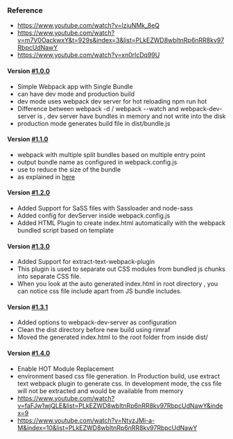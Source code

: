 
### Reference
* https://www.youtube.com/watch?v=lziuNMk_8eQ
* https://www.youtube.com/watch?v=m7V0OackwxY&t=929s&index=3&list=PLkEZWD8wbltnRp6nRR8kv97RbpcUdNawY
* https://www.youtube.com/watch?v=xn0rlcDq99U

#### __Version [#1.0.0](https://github.com/Geetha1212/webpack-app/releases/tag/1.0.0)__
* Simple Webpack app with Single Bundle
* can have dev mode and production build
* dev mode uses webpack dev server for hot reloading npm run hot
* Difference between webpack -d / webpack --watch and webpack-dev-server is , dev server have bundles in memory and not write into the disk
* production mode generates build file in dist/bundle.js

#### __Version [#1.1.0](https://github.com/Geetha1212/webpack-app/releases/tag/1.1.0)__
* webpack with multiple split bundles based on multiple entry point
* output bundle name as configured in webpack.config.js
* use to reduce the size of the bundle
* as explained in [here](https://webpack.github.io/docs/multiple-entry-points.html)


#### __Version [#1.2.0](https://github.com/Geetha1212/webpack-app/releases/tag/1.2.0)__
* Added Support for SaSS files with Sassloader and node-sass
* Added config for devServer inside webpack.config.js
* Added HTML Plugin to create index.html automatically with the webpack bundled script based on template

#### __Version [#1.3.0](https://github.com/Geetha1212/webpack-app/releases/tag/1.3.0)__
* Added Support for extract-text-webpack-plugin
* This plugin is used to separate out CSS modules from bundled js chunks into separate CSS file.
* When you look at the auto generated index.html in root directory , you can notice css file include apart from JS bundle includes.

#### __Version [#1.3.1](https://github.com/Geetha1212/webpack-app/releases/tag/1.3.1)__
* Added options to webpack-dev-server as configuration
* Clean the dist directory before new build using rimraf
* Moved the generated index.html to the root folder from inside dist/

#### __Version [#1.4.0](https://github.com/Geetha1212/webpack-app/releases/tag/1.4.0)__
* Enable HOT Module Replacement
* environment based css file generation. In Production build, use extract text webpack plugin to generate css. In development mode, the css file will not be extracted and would be available from memory
*  https://www.youtube.com/watch?v=faFJw1wjQLE&list=PLkEZWD8wbltnRp6nRR8kv97RbpcUdNawY&index=9
* https://www.youtube.com/watch?v=NtyzJMi-a-M&index=10&list=PLkEZWD8wbltnRp6nRR8kv97RbpcUdNawY
